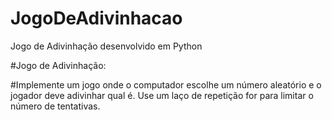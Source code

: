 # JogoDeAdivinhacao
Jogo de Adivinhação desenvolvido em Python

#Jogo de Adivinhação:

#Implemente um jogo onde o computador escolhe um número aleatório e o jogador deve adivinhar qual é. Use um laço de repetição for para limitar o número de tentativas.
